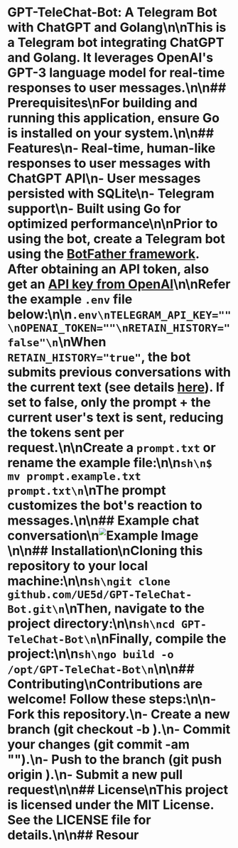 # GPT-TeleChat-Bot: A Telegram Bot with ChatGPT and Golang\n\nThis is a Telegram bot integrating ChatGPT and Golang. It leverages OpenAI's GPT-3 language model for real-time responses to user messages.\n\n## Prerequisites\nFor building and running this application, ensure Go is installed on your system.\n\n## Features\n- Real-time, human-like responses to user messages with ChatGPT API\n- User messages persisted with SQLite\n- Telegram support\n- Built using Go for optimized performance\n\nPrior to using the bot, create a Telegram bot using the [BotFather framework](https://t.me/botfather). After obtaining an API token, also get an [API key from OpenAI](https://platform.openai.com/account/api-keys)\n\nRefer the example `.env` file below:\n\n```.env\nTELEGRAM_API_KEY=""\nOPENAI_TOKEN=""\nRETAIN_HISTORY="false"\n```\nWhen `RETAIN_HISTORY="true"`, the bot submits previous conversations with the current text (see details [here](https://platform.openai.com/docs/guides/chat/introduction)). If set to false, only the prompt + the current user's text is sent, reducing the tokens sent per request.\n\nCreate a `prompt.txt` or rename the example file:\n\n```sh\n$ mv prompt.example.txt prompt.txt\n```\nThe prompt customizes the bot's reaction to messages.\n\n## Example chat conversation\n![Example Image](./screenshots/scrnsht1.png)\n\n## Installation\nCloning this repository to your local machine:\n\n```sh\ngit clone github.com/UE5d/GPT-TeleChat-Bot.git\n```\nThen, navigate to the project directory:\n\n```sh\ncd GPT-TeleChat-Bot\n```\nFinally, compile the project:\n\n```sh\ngo build -o /opt/GPT-TeleChat-Bot\n```\n\n## Contributing\nContributions are welcome! Follow these steps:\n\n- Fork this repository.\n- Create a new branch (git checkout -b <branch-name>).\n- Commit your changes (git commit -am "<commit-message>").\n- Push to the branch (git push origin <branch-name>).\n- Submit a new pull request\n\n## License\nThis project is licensed under the MIT License. See the LICENSE file for details.\n\n## Resour